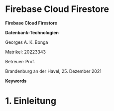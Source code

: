 

# Firebase Cloud Firestore


**Firebase Cloud Firestore**

**Datenbank-Technologien**

Georges A. K. Bonga

Matrikel: 20223343

Betreuer: Prof.

Brandenburg an der Havel, 25. Dezember 2021





**Keywords**



# 1. Einleitung
